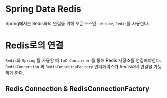 # Spring Data Redis 

Spring에서는 Redis와의 연결을 위해 오픈소스인 `Lettuce`, `Jedis`를 사용한다. 

# Redis로의 연결 
`Redis`와 `Spring` 를 사용할 때 `IoC Container` 를 통해 Redis 저장소를 연결해야한다. `RedisConnection` 과
`RedisConnctionFactory` 인터페이스가 Redis와의 연결을 가능하게 한다. 

## Redis Connection & RedisConnectionFactory 